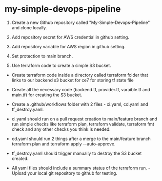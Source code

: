 # my-simple-devops-pipeline

1. Create a new Github repository called "My-Simple-Devops-Pipeline" and clone locally.

2. Add repository secret for AWS credential in github setting.
3. Add repository variable for AWS region in github setting.
4. Set protection to main branch.
5. Use terraform code to create a simple S3 bucket.

- Create terraform code inside a directory called terraform folder that links to our backend s3 bucket for ce7 for storing tf state file
- Create all the necessary code (backend.tf, provider.tf, varaible.tf and main.tf) for creating the S3 bucket.
- Create a .github/workflows folder with 2 files - ci.yaml, cd.yaml and tf_destroy.yaml.

- ci.yaml should run on a pull request creation to main/feature branch and run simple checks like terraform plan, terraform validate, terraform fmt check and any other checks you think is needed.
- cd.yaml should run 2 things after a merge to the main/feature branch terraform plan and terraform apply 
--auto-approve.
- tf_destroy.yaml should trigger manually to destroy the S3 bucket created.
- All yaml files should include a summary status of the terraform run.
-Upload your local git repository to github for testing.